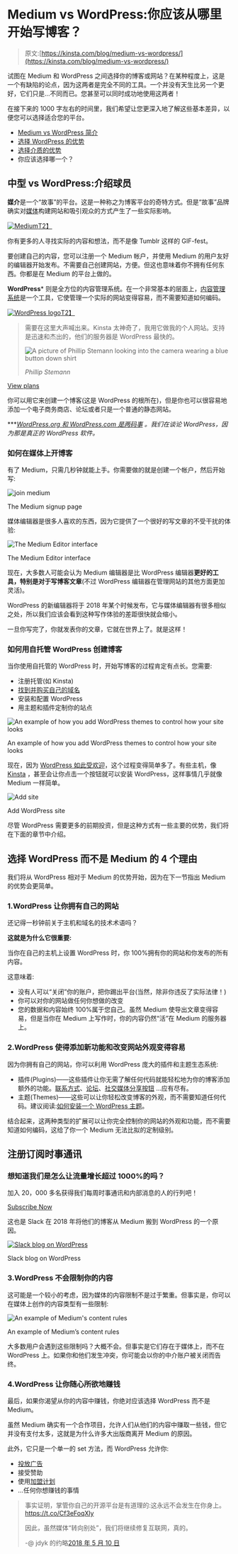 # Medium vs WordPress:你应该从哪里开始写博客？

> 原文:[https://kinsta.com/blog/medium-vs-wordpress/](https://kinsta.com/blog/medium-vs-wordpress/)

试图在 Medium 和 WordPress 之间选择你的博客或网站？在某种程度上，这是一个有缺陷的论点，因为这两者是完全不同的工具。一个并没有天生比另一个更好，它们只是…不同而已。您甚至可以同时成功地使用这两者！

在接下来的 1000 字左右的时间里，我们希望让您更深入地了解这些基本差异，以便您可以选择适合您的平台。

*   [Medium vs WordPress 简介](#intro)
*   [选择 WordPress 的优势](#wordpress)
*   [选择介质的优势](#medium)
*   你应该选择哪一个？

## 中型 vs WordPress:介绍球员

**媒介**是一个“故事”的平台。这是一种称之为博客平台的奇特方式。但是“故事”品牌确实对[媒体](https://medium.com/)构建网站和吸引观众的方式产生了一些实际影响。

[![Medium](img/29cbd1adc67489e85290d62122b93e15.png)T2】](https://medium.com/)

你有更多的人寻找实际的内容和想法，而不是像 Tumblr 这样的 GIF-fest。

要创建自己的内容，您可以注册一个 Medium 帐户，并使用 Medium 的用户友好的编辑器开始发布。不需要自己创建网站，方便。但这也意味着你不拥有任何东西。你都是在 Medium 的平台上做的。

**WordPress*** 则是全方位的内容管理系统。在一个非常基本的层面上，[内容管理系统](https://kinsta.com/knowledgebase/content-management-system/)是一个工具，它使管理一个实际的网站变得容易，而不需要知道如何编码。

[![WordPress logo](img/8324d603bf165273717d36f17d71fb00.png)T2】](https://wordpress.org/)





> 需要在这里大声喊出来。Kinsta 太神奇了，我用它做我的个人网站。支持是迅速和杰出的，他们的服务器是 WordPress 最快的。
> 
> <footer class="wp-block-kinsta-client-quote__footer">
> 
> ![A picture of Phillip Stemann looking into the camera wearing a blue button down shirt](img/12b77bdcd297e9bf069df2f3413ad833.png)
> 
> <cite class="wp-block-kinsta-client-quote__cite">Phillip Stemann</cite></footer>

[View plans](https://kinsta.com/plans/)

你可以用它来创建一个博客(这是 WordPress 的根所在)，但是你也可以很容易地添加一个电子商务商店、论坛或者只是一个普通的静态网站。

***[*WordPress.org 和 WordPress.com 是两码事*](https://kinsta.com/blog/wordpress-com-vs-wordpress-org/) *。我们在谈论 WordPress，因为那是真正的 WordPress 软件。*


### 如何在媒体上开博客

有了 Medium，只需几秒钟就能上手。你需要做的就是创建一个帐户，然后开始写:

![join medium](img/e96acd7888de9569d6127abbefd19032.png)

The Medium signup page



媒体编辑器是很多人喜欢的东西，因为它提供了一个很好的写文章的不受干扰的体验:

![The Medium Editor interface](img/0289db4210a57d71220e937ddc92f16a.png)

The Medium Editor interface



现在，大多数人可能会认为 Medium 编辑器是比 WordPress 编辑器**更好的工具，特别是对于写博客文章**(不过 WordPress 编辑器在管理网站的其他方面更加灵活)。

WordPress 的新编辑器将于 2018 年某个时候发布，它与媒体编辑器有很多相似之处，所以我们应该会看到这种写作体验的差距很快就会缩小。

一旦你写完了，你就发表你的文章，它就在世界上了。就是这样！

### 如何用自托管 WordPress 创建博客

当你使用自托管的 WordPress 时，开始写博客的过程肯定有点长。您需要:

*   注册托管(如 Kinsta)
*   [找到并购买自己的域名](https://kinsta.com/blog/how-much-does-a-domain-name-cost/)
*   安装和配置 WordPress
*   用主题和插件定制你的站点

![An example of how you add WordPress themes to control how your site looks](img/593be3ad636af74c047b981e9c4c0ad5.png)

An example of how you add WordPress themes to control how your site looks



现在，因为 [WordPress 如此受欢迎](https://kinsta.com/wordpress-market-share/)，这个过程变得简单多了。有些主机，像 [Kinsta](https://kinsta.com/) ，甚至会让你点击一个按钮就可以安装 WordPress，这样事情几乎就像 Medium 一样简单。

![Add site](img/90266eea1d47acf13b68d07d97a3609b.png "Add WordPress site")

Add WordPress site



尽管 WordPress 需要更多的前期投资，但是这种方式有一些主要的优势，我们将在下面的章节中介绍。


## 选择 WordPress 而不是 Medium 的 4 个理由

我们将从 WordPress 相对于 Medium 的优势开始，因为在下一节指出 Medium 的优势会更简单。

### 1.WordPress 让你拥有自己的网站

还记得一秒钟前关于主机和域名的技术术语吗？

**这就是为什么它很重要:**

当你在自己的主机上设置 WordPress 时，你 100%拥有你的网站和你发布的所有内容。

这意味着:

*   没有人可以“关闭”你的账户，把你踢出平台(当然，除非你违反了实际法律！)
*   你可以对你的网站做任何你想做的改变
*   您的数据和内容始终 100%属于您自己。虽然 Medium 使导出文章变得容易，但是当你在 Medium 上写作时，你的内容仍然“活”在 Medium 的服务器上。

### 2.WordPress 使得添加新功能和改变网站外观变得容易

因为你拥有自己的网站，你可以利用 WordPress 庞大的插件和主题生态系统:

*   插件(Plugins)——这些插件让你无需了解任何代码就能轻松地为你的博客添加额外的功能。[联系方式](https://kinsta.com/blog/wordpress-contact-form-plugins/)、[论坛](https://kinsta.com/blog/wordpress-forum-plugins/)、[社交媒体分享按钮](https://kinsta.com/blog/wordpress-social-media-plugins/) …应有尽有。
*   主题(Themes)——这些可以让你轻松改变博客的外观，而不需要知道任何代码。建议阅读:[如何安装一个 WordPress 主题](https://kinsta.com/blog/how-to-install-a-wordpress-theme/)。

结合起来，这两种类型的扩展可以让你完全控制你的网站的外观和功能，而不需要知道如何编码，这给了你一个 Medium 无法比拟的定制级别。

 ## 注册订阅时事通讯



### 想知道我们是怎么让流量增长超过 1000%的吗？

加入 20，000 多名获得我们每周时事通讯和内部消息的人的行列吧！

[Subscribe Now](#newsletter)

这也是 Slack 在 2018 年将他们的博客从 Medium 搬到 WordPress 的一个原因。

[![Slack blog on WordPress](img/d20f4d642b91fe6e5b9968de9cf1d608.png)](https://slackhq.com/)

Slack blog on WordPress



### 3.WordPress 不会限制你的内容

这可能是一个较小的考虑，因为媒体的内容限制不是过于繁重。但事实是，你可以在媒体上创作的内容类型有一些限制:

![An example of Medium's content rules](img/89a1adc23b72dabd8f1dc06cc9604d67.png)

An example of Medium’s content rules



大多数用户会遇到这些限制吗？大概不会。但事实是它们存在于媒体上，而不在 WordPress 上。如果你和他们发生冲突，你可能会以你的中介账户被关闭而告终。


### 4.WordPress 让你随心所欲地赚钱

最后，如果你渴望从你的内容中赚钱，你绝对应该选择 WordPress 而不是 Medium。

虽然 Medium 确实有一个合作项目，允许人们从他们的内容中赚取一些钱，但它并没有支付太多，这就是为什么许多大出版商离开 Medium 的原因。

此外，它只是一个单一的 set 方法，而 WordPress 允许你:

*   [投放广告](https://kinsta.com/blog/wordpress-advertising-plugin/)
*   接受赞助
*   使用[加盟计划](https://kinsta.com/affiliates/)
*   …任何你想赚钱的事情

> 事实证明，掌管你自己的开源平台是有道理的:这永远不会发生在你身上。https://t.co/Cf3eFoqXly
> 
> 因此，虽然媒体“转向别处”，我们将继续修复互联网，真的。
> 
> -@ jdyk 的约略[2018 年 5 月 10 日](https://twitter.com/jdevalk/status/994664408365371392?ref_src=twsrc%5Etfw)